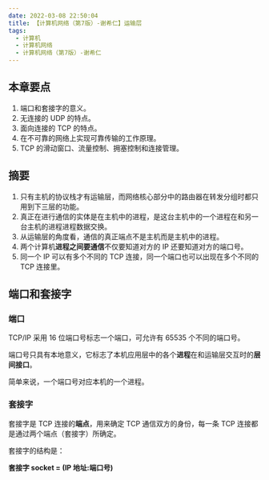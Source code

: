 ```yaml
---
date: 2022-03-08 22:50:04
title: 【计算机网络（第7版）-谢希仁】运输层
tags:
  - 计算机
  - 计算机网络
  - 计算机网络（第7版）-谢希仁
---
```


## 本章要点

1. 端口和套接字的意义。
2. 无连接的 UDP 的特点。
3. 面向连接的 TCP 的特点。
4. 在不可靠的网络上实现可靠传输的工作原理。
5. TCP 的滑动窗口、流量控制、拥塞控制和连接管理。

## 摘要

1. 只有主机的协议栈才有运输层，而网络核心部分中的路由器在转发分组时都只用到下三层的功能。
2. 真正在进行通信的实体是在主机中的进程，是这台主机中的一个进程在和另一台主机的进程进程数据交换。
3. 从运输层的角度看，通信的真正端点不是主机而是主机中的进程。
4. 两个计算机**进程之间要通信**不仅要知道对方的 IP 还要知道对方的端口号。
5. 同一个 IP 可以有多个不同的 TCP 连接，同一个端口也可以出现在多个不同的 TCP 连接里。

## 端口和套接字

### 端口

TCP/IP 采用 16 位端口号标志一个端口，可允许有 65535 个不同的端口号。

端口号只具有本地意义，它标志了本机应用层中的各个**进程**在和运输层交互时的**层间接口**。

简单来说，一个端口号对应本机的一个进程。

### 套接字

套接字是 TCP 连接的**端点**，用来确定 TCP 通信双方的身份，每一条 TCP 连接都是通过两个端点（套接字）所确定。

套接字的结构是：

**套接字 socket = (IP 地址:端口号)**


